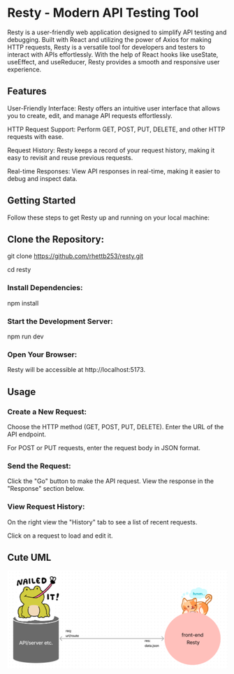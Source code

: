 # Resty - Modern API Testing Tool

Resty is a user-friendly web application designed to simplify API testing and debugging. Built with React and utilizing the power of Axios for making HTTP requests, Resty is a versatile tool for developers and testers to interact with APIs effortlessly. With the help of React hooks like useState, useEffect, and useReducer, Resty provides a smooth and responsive user experience.

## Features
User-Friendly Interface: Resty offers an intuitive user interface that allows you to create, edit, and manage API requests effortlessly.

HTTP Request Support: Perform GET, POST, PUT, DELETE, and other HTTP requests with ease.

Request History: Resty keeps a record of your request history, making it easy to revisit and reuse previous requests.

Real-time Responses: View API responses in real-time, making it easier to debug and inspect data.

## Getting Started

Follow these steps to get Resty up and running on your local machine:

## Clone the Repository:

git clone https://github.com/rhettb253/resty.git

cd resty

### Install Dependencies:

npm install

### Start the Development Server:

npm run dev

### Open Your Browser:

Resty will be accessible at http://localhost:5173.

## Usage

### Create a New Request:

Choose the HTTP method (GET, POST, PUT, DELETE).
Enter the URL of the API endpoint.

For POST or PUT requests, enter the request body in JSON format.

### Send the Request:

Click the "Go" button to make the API request.
View the response in the "Response" section below.

### View Request History:

On the right view the "History" tab to see a list of recent requests.

Click on a request to load and edit it.

## Cute UML

![uml](ScreenshotAM.png)
